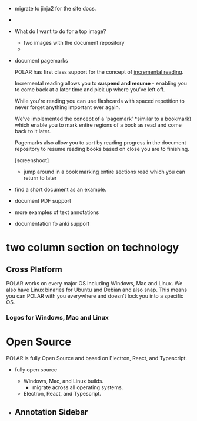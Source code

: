 
- migrate to jinja2 for the site docs.

- 

- What do I want to do for a top image?
    - two images with the document repository 
    - 


- document pagemarks

    POLAR has first class support for the concept of <a href="https://en.wikipedia.org/wiki/Incremental_reading">incremental reading</a>.  
    
    Incremental reading allows you to <b>suspend and resume</b> -
    enabling you to come back at a later time and pick up where you've left off.
    
    While you're reading you can use flashcards 
    with spaced repetition to never forget anything important ever again.
    
    We've implemented the concept of a 'pagemark' *similar to a bookmark) which
    enable you to mark entire regions of a book as read and come back to it
    later.
    
    Pagemarks also allow you to sort by reading progress in the document repository
    to resume reading books based on close you are to finishing.
    
    [screenshoot]
    
    
    - jump around in a book marking entire sections read which you can return 
      to later
       
- find a short document as an example. 
    

- document PDF support
- more examples of text annotations
- documentation fo anki support

# two column section on technology

## Cross Platform

POLAR works on every major OS including Windows, Mac and Linux.  We also have 
Linux binaries for Ubuntu and Debian and also snap. This means you can POLAR 
with you everywhere and doesn't lock you into a specific OS.  

### Logos for Windows, Mac and Linux

# Open Source

POLAR is fully Open Source and based on Electron, React, and Typescript.  

- fully open source
    - Windows, Mac, and Linux builds.
        - migrate across all operating systems.
    - Electron, React, and Typescript.

- Annotation Sidebar
    -
    
